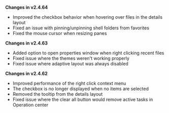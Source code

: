 **Changes in v2.4.64**

- Improved the checkbox behavior when hovering over files in the details layout
- Fixed an issue with pinning/unpinning shell folders from favorites
- Fixed the mouse cursor when resizing panes

**Changes in v2.4.63**

- Added option to open properties window when right clicking recent files
- Fixed issue where the themes weren't working properly
- Fixed issue where adaptive layout was always disabled

**Changes in v2.4.62**

- Improved performance of the right click context menu
- The checkbox is no longer displayed when no items are selected
- Removed the tooltip from the details layout
- Fixed issue where the clear all button would remove active tasks in Operation center
